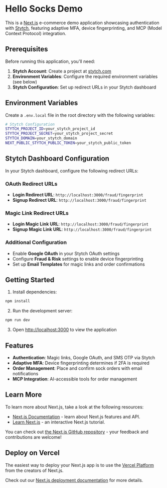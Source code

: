 # Hello Socks Demo

This is a [Next.js](https://nextjs.org/) e-commerce demo application showcasing authentication with [Stytch](https://stytch.com/), featuring adaptive MFA, device fingerprinting, and MCP (Model Context Protocol) integration.

## Prerequisites

Before running this application, you'll need:

1. **Stytch Account**: Create a project at [stytch.com](https://stytch.com/)
2. **Environment Variables**: Configure the required environment variables (see below)
3. **Stytch Configuration**: Set up redirect URLs in your Stytch dashboard

## Environment Variables

Create a `.env.local` file in the root directory with the following variables:

```bash
# Stytch Configuration
STYTCH_PROJECT_ID=your_stytch_project_id
STYTCH_PROJECT_SECRET=your_stytch_project_secret
STYTCH_DOMAIN=your_stytch_domain
NEXT_PUBLIC_STYTCH_PUBLIC_TOKEN=your_stytch_public_token
```

## Stytch Dashboard Configuration

In your Stytch dashboard, configure the following redirect URLs:

### OAuth Redirect URLs
- **Login Redirect URL**: `http://localhost:3000/fraud/fingerprint`
- **Signup Redirect URL**: `http://localhost:3000/fraud/fingerprint`

### Magic Link Redirect URLs
- **Login Magic Link URL**: `http://localhost:3000/fraud/fingerprint`
- **Signup Magic Link URL**: `http://localhost:3000/fraud/fingerprint`

### Additional Configuration
- Enable **Google OAuth** in your Stytch OAuth settings
- Configure **Fraud & Risk** settings to enable device fingerprinting
- Set up **Email Templates** for magic links and order confirmations

## Getting Started

1. Install dependencies:
```bash
npm install
```

2. Run the development server:
```bash
npm run dev
```

3. Open [http://localhost:3000](http://localhost:3000) to view the application

## Features

- **Authentication**: Magic links, Google OAuth, and SMS OTP via Stytch
- **Adaptive MFA**: Device fingerprinting determines if 2FA is required
- **Order Management**: Place and confirm sock orders with email notifications
- **MCP Integration**: AI-accessible tools for order management

## Learn More

To learn more about Next.js, take a look at the following resources:

- [Next.js Documentation](https://nextjs.org/docs) - learn about Next.js features and API.
- [Learn Next.js](https://nextjs.org/learn) - an interactive Next.js tutorial.

You can check out [the Next.js GitHub repository](https://github.com/vercel/next.js/) - your feedback and contributions are welcome!

## Deploy on Vercel

The easiest way to deploy your Next.js app is to use the [Vercel Platform](https://vercel.com/new?utm_medium=default-template&filter=next.js&utm_source=create-next-app&utm_campaign=create-next-app-readme) from the creators of Next.js.

Check out our [Next.js deployment documentation](https://nextjs.org/docs/deployment) for more details.
